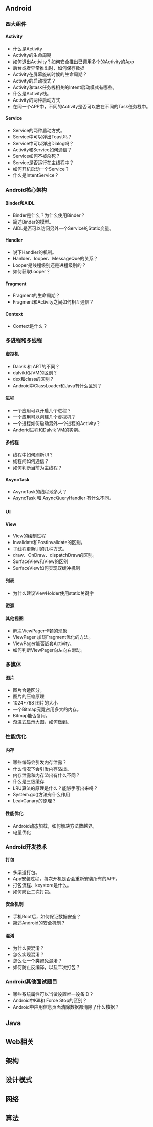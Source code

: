 ## Android

### 四大组件

#### Activity

* 什么是Activity
* Activity的生命周期
* 如何退出Activity？如何安全推出已调用多个的Activity的App
* 后台或者异常推出时，如何保存数据
* Activity在屏幕旋转时候的生命周期？
* Activity的启动模式？
* Activity和task任务栈相关的Intent启动模式有哪些。
* 什么是Activity栈。
* Activity的两种启动方式
* 在同一个APP中，不同的Activity是否可以放在不同的Task任务栈中。


#### Service

* Service的两种启动方式。
* Service中可以弹出Toast吗？
* Service中可以弹出Dialog吗？
* Activity和Service如何通信？
* Service如何不被杀死？
* Service是否运行在主线程中？
* 如何开机启动一个Service？
* 什么是IntentService？

### Android核心架构

#### Binder和AIDL

* Binder是什么？为什么使用Binder？
* 简述Binder的模型。
* AIDL是否可以访问另外一个Service的Static变量。

#### Handler

* 说下Handler的机制。
* Hanlder、looper、MessageQue的关系？
* Looper是线程级别还是进程级别的？
* 如何获取Looper？

#### Fragment

* Fragment的生命周期？
* Fragment和Activity之间如何相互通信？

#### Context

* Context是什么？

### 多进程和多线程

#### 虚拟机
* Dalvik 和 ART的不同？
* dalvik和JVM的区别？
* dex和class的区别？
* Android中ClassLoader和Java有什么区别？

#### 进程
* 一个应用可以开启几个进程？
* 一个应用可以创建几个虚拟机？
* 一个进程如何启动另外一个进程的Activity？
* Andorid进程和Dalvik VM的实例。

#### 多线程

* 线程中如何刷新UI？
* 线程间如何通信？
* 如何判断当前为主线程？

#### AsyncTask

* AsyncTask的线程池多大？
* AsyncTask 和 AsyncQueryHandler 有什么不同。

### UI

#### View

* View的绘制过程
* Invalidate和PostInvalidate的区别。
* 子线程更新UI的几种方式。
* draw、OnDraw、dispatchDraw的区别。
* SurfaceView和View的区别
* SurfaceView如何实现双缓冲机制

#### 列表

* 为什么建议ViewHolder使用static关键字

#### 资源

#### 其他视图

* 解决ViewPager卡顿的现象
* ViewPager 加载Fragment优化的方法。
* ViewPager能否嵌套Activity。
* 如何判断ViewPager向左向右滑动。

### 多媒体

#### 图片

* 图片合适区分。
* 图片的压缩原理
* 1024*768 图片的大小
* 一个Bitmap究竟占用多大的内存。
* Bitmap能否复用。
* 渐进式显示大图，如何做到。

### 性能优化

#### 内存

* 哪些编码会引发内存泄露？
* 什么情况下会引发内存溢出。
* 内存泄露和内存溢出有什么不同？
* 什么是三级缓存
* LRU算法的原理是什么？能够手写出来吗？
* System.gc()方法有什么作用
* LeakCanary的原理？

#### 性能优化

* Android动态加载，如何解决方法数越界。
* 电量优化

### Android开发技术


#### 打包

* 多渠道打包。
* App安装过程，每次开机是否会重新安装所有的APP。
* 打包流程、keystore是什么。
* 如何防止二次打包。

#### 安全机制

* 手机Root后，如何保证数据安全？
* 简述Android的安全机制？

#### 混淆

* 为什么要混淆？
* 怎么实现混淆？
* 怎么让一个类避免混淆？
* 如何防止反编译，以及二次打包？

### Android其他面试题目

* 哪些系统属性可以当做设置唯一设备ID？
* Android中Kill和 Force Stop的区别？
* Android中应用信息页面清除数据都清除了什么数据？

## Java

## Web相关

## 架构

## 设计模式

## 网络

## 算法

